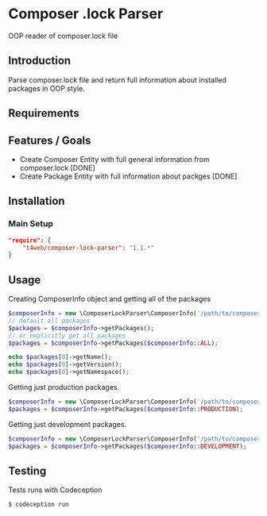 Composer .lock Parser
==================

OOP reader of composer.lock file

Introduction
------------
Parse composer.lock file and return full information about installed packages in OOP style.

Requirements
------------

Features / Goals
----------------
* Create Composer Entity with full general information from composer.lock [DONE]
* Create Package Entity with full information about packges [DONE]

Installation
------------
### Main Setup

```json
"require": {
    "t4web/composer-lock-parser": "1.1.*"
}
```

Usage
------------
Creating ComposerInfo object and getting all of the packages
```php
$composerInfo = new \ComposerLockParser\ComposerInfo('/path/to/composer.lock');
// default all packages
$packages = $composerInfo->getPackages();
// or explicitly get all packages
$packages = $composerInfo->getPackages($composerInfo::ALL);

echo $packages[0]->getName();
echo $packages[0]->getVersion();
echo $packages[0]->getNamespace();
```

Getting just production packages.
```php
$composerInfo = new \ComposerLockParser\ComposerInfo('/path/to/composer.lock');
$packages = $composerInfo->getPackages($composerInfo::PRODUCTION);
```

Getting just development packages.
```php
$composerInfo = new \ComposerLockParser\ComposerInfo('/path/to/composer.lock');
$packages = $composerInfo->getPackages($composerInfo::DEVELOPMENT);
```

Testing
------------
Tests runs with Codeception
```bash
$ codeception run
```
